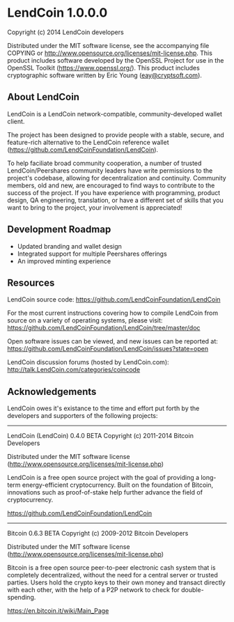 LendCoin 1.0.0.0
===============

Copyright (c) 2014 LendCoin developers

Distributed under the MIT software license, see the accompanying
file COPYING or http://www.opensource.org/licenses/mit-license.php.
This product includes software developed by the OpenSSL Project for use in
the OpenSSL Toolkit (https://www.openssl.org/).  This product includes
cryptographic software written by Eric Young (eay@cryptsoft.com).


About LendCoin
-------------
LendCoin is a LendCoin network-compatible, community-developed wallet client.

The project has been designed to provide people with a
stable, secure, and feature-rich alternative to the LendCoin reference
wallet (https://github.com/LendCoinFoundation/LendCoin).

To help faciliate broad community cooperation, a number of trusted
LendCoin/Peershares community leaders have write permissions to the project's
codebase, allowing for decentralization and continuity. Community members,
old and new, are encouraged to find ways to contribute to the success of
the project. If you have experience with programming, product design,
QA engineering, translation, or have a different set of skills that you want to
bring to the project, your involvement is appreciated!


Development Roadmap
-------------------
* Updated branding and wallet design
* Integrated support for multiple Peershares offerings
* An improved minting experience


Resources
---------
LendCoin source code: https://github.com/LendCoinFoundation/LendCoin

For the most current instructions covering how to compile LendCoin from
source on a variety of operating systems, please visit:
https://github.com/LendCoinFoundation/LendCoin/tree/master/doc

Open software issues can be viewed, and new issues can be reported at:
https://github.com/LendCoinFoundation/LendCoin/issues?state=open

LendCoin discussion forums (hosted by LendCoin.com):
http://talk.LendCoin.com/categories/coincode



Acknowledgements
----------------
LendCoin owes it's existance to the time and effort put forth by
the developers and supporters of the following projects:

***

   LendCoin (LendCoin) 0.4.0 BETA
   Copyright (c) 2011-2014 Bitcoin Developers

   Distributed under the MIT software license
   (http://www.opensource.org/licenses/mit-license.php)

   LendCoin is a free open source project with the goal of providing a
   long-term energy-efficient cryptocurrency. Built on the foundation
   of Bitcoin, innovations such as proof-of-stake help further advance
   the field of cryptocurrency.

   https://github.com/LendCoinFoundation/LendCoin

***

   Bitcoin 0.6.3 BETA
   Copyright (c) 2009-2012 Bitcoin Developers

   Distributed under the MIT software license
   (http://www.opensource.org/licenses/mit-license.php)

   Bitcoin is a free open source peer-to-peer electronic cash system that is
   completely decentralized, without the need for a central server or trusted
   parties.  Users hold the crypto keys to their own money and transact directly
   with each other, with the help of a P2P network to check for double-spending.

   https://en.bitcoin.it/wiki/Main_Page
